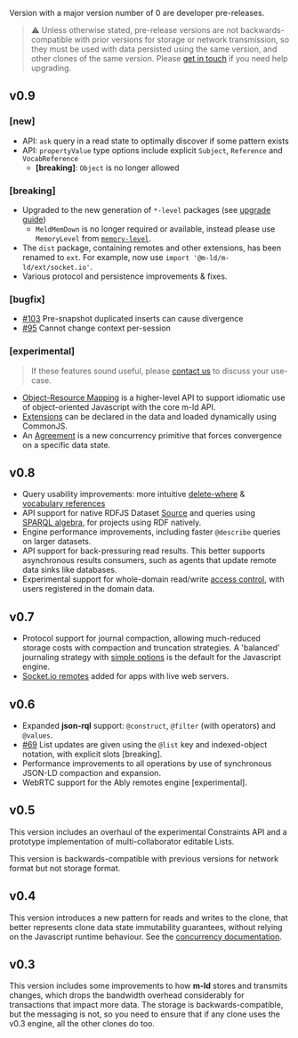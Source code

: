 Version with a major version number of 0 are developer pre-releases.

> ⚠️ Unless otherwise stated, pre-release versions are not backwards-compatible
with prior versions for storage or network transmission, so they must be used
with data persisted using the same version, and other clones of the same
version. Please [get in touch](https://m-ld.org/hello) if you need help upgrading.

## v0.9

### [new]

- API: `ask` query in a read state to optimally discover if some pattern exists
- API: `propertyValue` type options include explicit `Subject`, `Reference` and `VocabReference`
  - **[breaking]**: `Object` is no longer allowed
 
### [breaking]

- Upgraded to the new generation of `*-level` packages (see [upgrade guide](https://github.com/Level/community#how-do-i-upgrade-to-abstract-level))
  - `MeldMemDown` is no longer required or available, instead please use `MemoryLevel` from [`memory-level`](https://github.com/Level/memory-level).
- The `dist` package, containing remotes and other extensions, has been renamed to `ext`. For example, now use `import '@m-ld/m-ld/ext/socket.io'`.
- Various protocol and persistence improvements & fixes.

### [bugfix]

- [#103](https://github.com/m-ld/m-ld-js/issues/103) Pre-snapshot duplicated inserts can cause divergence
- [#95](https://github.com/m-ld/m-ld-js/issues/95) Cannot change context per-session

### [experimental]

> If these features sound useful, please [contact us](https://m-ld.org/hello/) to discuss your use-case.

- [Object-Resource Mapping](https://edge.js.m-ld.org/classes/ormdomain.html) is a higher-level API to support idiomatic use of object-oriented Javascript with the core m-ld API.
- [Extensions](https://edge.js.m-ld.org/#extensions) can be declared in the data and loaded dynamically using CommonJS.
- An [Agreement](https://edge.js.m-ld.org/interfaces/update.html#_agree) is a new concurrency primitive that forces convergence on a specific data state.

## v0.8

- Query usability improvements: more intuitive
  [delete-where](https://github.com/m-ld/m-ld-spec/issues/76) &
  [vocabulary&nbsp;references](https://github.com/m-ld/m-ld-spec/issues/77)
- API support for native RDFJS Dataset
  [Source](https://rdf.js.org/stream-spec/#source-interface) and queries using
  [SPARQL&nbsp;algebra](https://github.com/joachimvh/SPARQLAlgebra.js#algebra-object),
  for projects using RDF natively.
- Engine performance improvements, including faster `@describe` queries on
  larger datasets.
- API support for back-pressuring read results. This better supports
  asynchronous results consumers, such as agents that update remote data sinks
  like databases.
- Experimental support for whole-domain read/write
  [access&nbsp;control](https://github.com/m-ld/m-ld-js/pull/85), with users
  registered in the domain data.

## v0.7

- Protocol support for journal compaction, allowing much-reduced storage 
  costs with compaction and truncation strategies. A 'balanced' journaling 
  strategy with
  [simple options](https://js.m-ld.org/interfaces/journalconfig.html) is the 
  default for the Javascript engine.
- [Socket.io remotes](https://js.m-ld.org/#socketio-remotes) added for apps 
  with live web servers.

## v0.6

- Expanded **json-rql** support: `@construct`, `@filter` (with operators) and
  `@values`.
- [#69](https://github.com/m-ld/m-ld-js/issues/69) List updates are given using
  the `@list` key and indexed-object notation, with explicit slots [breaking].
- Performance improvements to all operations by use of synchronous JSON-LD
  compaction and expansion.
- WebRTC support for the Ably remotes engine [experimental].

## v0.5

This version includes an overhaul of the experimental Constraints API and a
prototype implementation of multi-collaborator editable Lists.

This version is backwards-compatible with previous versions for network format
but not storage format.

## v0.4

This version introduces a new pattern for reads and writes to the clone, that
better represents clone data state immutability guarantees, without relying on
the Javascript runtime behaviour. See the
[concurrency&nbsp;documentation](https://js.m-ld.org/#concurrency).

## v0.3

This version includes some improvements to how **m-ld** stores and transmits
changes, which drops the bandwidth overhead considerably for transactions that
impact more data. The storage is backwards-compatible, but the messaging is not,
so you need to ensure that if any clone uses the v0.3 engine, all the other
clones do too.